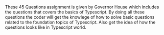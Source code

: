 These 45 Questions assignment is given by Governor House which includes the questions that covers the basics of Typescript.
By doing all these questions the coder will get the knowlege of how to solve basic questions related to the foundation topics of Typescript.
Also get the idea of how the questions looks like in Typescript world.
